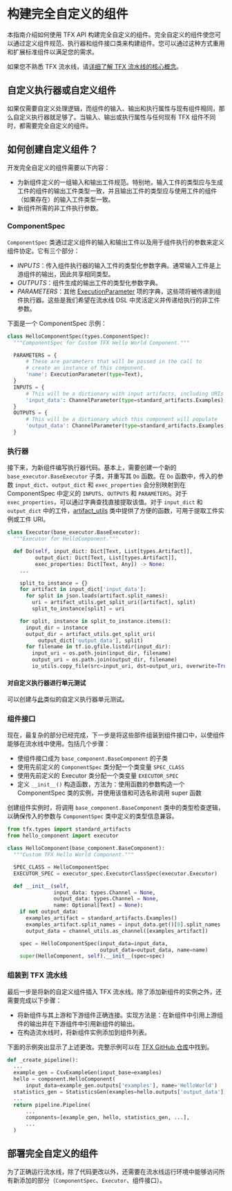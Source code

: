 # 构建完全自定义的组件

本指南介绍如何使用 TFX API 构建完全自定义的组件。完全自定义的组件使您可以通过定义组件规范、执行器和组件接口类来构建组件。您可以通过这种方式重用和扩展标准组件以满足您的需求。

如果您不熟悉 TFX 流水线，请[详细了解 TFX 流水线的核心概念](understanding_tfx_pipelines)。

## 自定义执行器或自定义组件

如果仅需要自定义处理逻辑，而组件的输入、输出和执行属性与现有组件相同，那么自定义执行器就足够了。当输入、输出或执行属性与任何现有 TFX 组件不同时，都需要完全自定义的组件。

## 如何创建自定义组件？

开发完全自定义的组件需要以下内容：

- 为新组件定义的一组输入和输出工件规范。特别地，输入工件的类型应与生成工件的组件的输出工件类型一致，并且输出工件的类型应与使用工件的组件（如果存在）的输入工件类型一致。
- 新组件所需的非工件执行参数。

### ComponentSpec

`ComponentSpec` 类通过定义组件的输入和输出工件以及用于组件执行的参数来定义组件协定。它有三个部分：

- *INPUTS*：传入组件执行器的输入工件的类型化参数字典。通常输入工件是上游组件的输出，因此共享相同类型。
- *OUTPUTS*：组件生成的输出工件的类型化参数字典。
- *PARAMETERS*：其他 [ExecutionParameter](https://github.com/tensorflow/tfx/blob/54aa6fbec6bffafa8352fe51b11251b1e44a2bf1/tfx/types/component_spec.py#L274) 项的字典，这些项将被传递到组件执行器。这些是我们希望在流水线 DSL 中灵活定义并传递给执行的非工件参数。

下面是一个 ComponentSpec 示例：

```python
class HelloComponentSpec(types.ComponentSpec):
  """ComponentSpec for Custom TFX Hello World Component."""

  PARAMETERS = {
      # These are parameters that will be passed in the call to
      # create an instance of this component.
      'name': ExecutionParameter(type=Text),
  }
  INPUTS = {
      # This will be a dictionary with input artifacts, including URIs
      'input_data': ChannelParameter(type=standard_artifacts.Examples),
  }
  OUTPUTS = {
      # This will be a dictionary which this component will populate
      'output_data': ChannelParameter(type=standard_artifacts.Examples),
  }
```

### 执行器

接下来，为新组件编写执行器代码。基本上，需要创建一个新的 `base_executor.BaseExecutor` 子类，并重写其 `Do` 函数。在 `Do` 函数中，传入的参数 `input_dict`、`output_dict` 和 `exec_properties` 会分别映射到在 ComponentSpec 中定义的 `INPUTS`、`OUTPUTS` 和 `PARAMETERS`。对于 `exec_properties`，可以通过字典查找直接提取该值。对于 `input_dict` 和 `output_dict` 中的工件，[artifact_utils](https://github.com/tensorflow/tfx/blob/41823f91dbdcb93195225a538968a80ba4bb1f55/tfx/types/artifact_utils.py) 类中提供了方便的函数，可用于提取工件实例或工件 URI。

```python
class Executor(base_executor.BaseExecutor):
  """Executor for HelloComponent."""

  def Do(self, input_dict: Dict[Text, List[types.Artifact]],
         output_dict: Dict[Text, List[types.Artifact]],
         exec_properties: Dict[Text, Any]) -> None:
    ...

    split_to_instance = {}
    for artifact in input_dict['input_data']:
      for split in json.loads(artifact.split_names):
        uri = artifact_utils.get_split_uri([artifact], split)
        split_to_instance[split] = uri

    for split, instance in split_to_instance.items():
      input_dir = instance
      output_dir = artifact_utils.get_split_uri(
          output_dict['output_data'], split)
      for filename in tf.io.gfile.listdir(input_dir):
        input_uri = os.path.join(input_dir, filename)
        output_uri = os.path.join(output_dir, filename)
        io_utils.copy_file(src=input_uri, dst=output_uri, overwrite=True)
```

#### 对自定义执行器进行单元测试

可以创建与[此](https://github.com/tensorflow/tfx/blob/r0.15/tfx/components/transform/executor_test.py)类似的自定义执行器单元测试。

### 组件接口

现在，最复杂的部分已经完成，下一步是将这些部件组装到组件接口中，以使组件能够在流水线中使用。包括几个步骤：

- 使组件接口成为 `base_component.BaseComponent` 的子类
- 使用先前定义的 `ComponentSpec` 类分配一个类变量 `SPEC_CLASS`
- 使用先前定义的 Executor 类分配一个类变量 `EXECUTOR_SPEC`
- 定义 `__init__()` 构造函数，方法为：使用函数的参数构造一个 ComponentSpec 类的实例，并使用该值和可选名称调用 super 函数

创建组件实例时，将调用 `base_component.BaseComponent` 类中的类型检查逻辑，以确保传入的参数与 `ComponentSpec` 类中定义的类型信息兼容。

```python
from tfx.types import standard_artifacts
from hello_component import executor

class HelloComponent(base_component.BaseComponent):
  """Custom TFX Hello World Component."""

  SPEC_CLASS = HelloComponentSpec
  EXECUTOR_SPEC = executor_spec.ExecutorClassSpec(executor.Executor)

  def __init__(self,
               input_data: types.Channel = None,
               output_data: types.Channel = None,
               name: Optional[Text] = None):
    if not output_data:
      examples_artifact = standard_artifacts.Examples()
      examples_artifact.split_names = input_data.get()[0].split_names
      output_data = channel_utils.as_channel([examples_artifact])

    spec = HelloComponentSpec(input_data=input_data,
                              output_data=output_data, name=name)
    super(HelloComponent, self).__init__(spec=spec)
```

### 组装到 TFX 流水线

最后一步是将新的自定义组件插入 TFX 流水线。除了添加新组件的实例之外，还需要完成以下步骤：

- 将新组件与其上游和下游组件正确连接。实现方法是：在新组件中引用上游组件的输出并在下游组件中引用新组件的输出。
- 在构造流水线时，将新组件实例添加到组件列表。

下面的示例突出显示了上述更改。完整示例可以在 [TFX GitHub 仓库](https://github.com/tensorflow/tfx/tree/master/tfx/examples/custom_components/hello_world)中找到。

```python
def _create_pipeline():
  ...
  example_gen = CsvExampleGen(input_base=examples)
  hello = component.HelloComponent(
      input_data=example_gen.outputs['examples'], name='HelloWorld')
  statistics_gen = StatisticsGen(examples=hello.outputs['output_data'])
  ...
  return pipeline.Pipeline(
      ...
      components=[example_gen, hello, statistics_gen, ...],
      ...
  )
```

## 部署完全自定义的组件

为了正确运行流水线，除了代码更改以外，还需要在流水线运行环境中能够访问所有新添加的部分（`ComponentSpec`、`Executor`、组件接口）。
